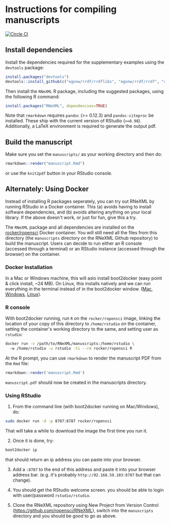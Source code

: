 Instructions for compiling manuscripts
======================================


[![Circle CI](https://circleci.com/gh/ropensci/RNeXML.svg?style=svg)](https://circleci.com/gh/ropensci/RNeXML)


Install dependencies
--------------------

Install the dependencies required for the supplementary examples using the `devtools` package:

```r
install.packages("devtools")
devtools::install_github(c("egonw/rrdf/rrdflibs", "egonw/rrdf/rrdf", "cboettig/Sxslt"))
```

Then install the `RNeXML` R package, including the suggested packages, using the following R command:

```r
install.packages("RNeXML", dependencies=TRUE)
```

Note that `rmarkdown` requires `pandoc` (>= 0.12.3) and `pandoc-citeproc` be installed. These ship with the current version of RStudio (`>=0.98`). Additionally, a LaTeX environment is required to generate the output pdf. 



Build the manuscript
--------------------


Make sure you set the `manuscripts/` as your working directory and then do:

```r
rmarkdown::render("manuscript.Rmd")
```
or use the `knit2pdf` button in your RStudio console. 

Alternately: Using Docker
-------------------------

Instead of installing R packages seperately, you can try out RNeXML
by running RStudio in a Docker container.  This (a) avoids having to install
software dependencies, and (b) avoids altering anything on your local
library. If the above doesn't work, or just for fun, give this a try.

The `RNeXML` package and all dependencies are installed on the [rocker/ropensci](http://registry.hub.docker.com/u/rocker/ropensci) Docker container.  You will still need all
the files from this directory (the `manuscripts` directory on the RNeXML Github repository)
to build the manuscript. Users can decide to run either an R console (accessed through a terminal) 
or an RStudio instance (accessed through the browser) on the container. 



### Docker Installation

In a Mac or Windows machine, this will aslo install boot2docker
(easy point & click install, ~24 MB). On Linux, this installs
natively and we can run everything in the terminal instead of in
the boot2docker window.
([Mac](https://docs.docker.com/installation/mac/),
[Windows](https://docs.docker.com/installation/windows/),
[Linux](https://docs.docker.com/installation)).

### R console

With boot2docker running, run `R` on the `rocker/ropensci` image,
linking the location of your copy of this directory to
`/home/rstudio` on the container, setting the container's
working directory to the same, and setting user as `rstudio`:

```bash
docker run -v /path/to/RNeXML/manuscripts:/home/rstudio \ 
  -w /home/rstudio -u rstudio -ti --rm rocker/ropensci R
```

At the R prompt, you can use `rmarkdown` to render the manuscript PDF from the `Rmd` file:

```r
rmarkdown::render('manuscript.Rmd')
```

`manuscript.pdf` should now be created in the manuscripts directory.  

### Using RStudio

1) From the command line (with boot2docker running on Mac/Windows), do:

```bash
sudo docker run -d -p 8787:8787 rocker/ropensci
```

That will take a while to download the image the first time you run it.

2) Once it is done, try:

```bash
boot2docker ip
```
that should return an ip address you can paste into your browser.

3) Add a `:8787` to the end of this address and paste it into your
browser address bar. (e.g. it's probably `http://92.168.59.103:8787`
but that can change).

4) You should get the RStudio welcome screen.  you should be able to
login with user/password `rstudio/rstudio`.

5) Clone the RNeXML repository using New Project from Version Control (https://github.com/ropensci/RNeXML), switch into the `manuscripts` directory and you should be good to go as above.  

